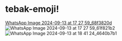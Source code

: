 # tebak-emoji!
[WhatsApp Image 2024-09-13 at 17 27 59_68f3820d](https://github.com/user-attachments/assets/e46b016b-8b9b-46cb-bec8-597b43c33802)
![WhatsApp Image 2024-09-13 at 17 27 59_61f821b2](https://github.com/user-attachments/assets/3cdb6731-e729-4045-8fd5-436a4bb97dd1)
![WhatsApp Image 2024-09-13 at 18 41 24_4640b7b1](https://github.com/user-attachments/assets/8f598ca2-f3c6-4915-9ea9-d3edbce6f917)
